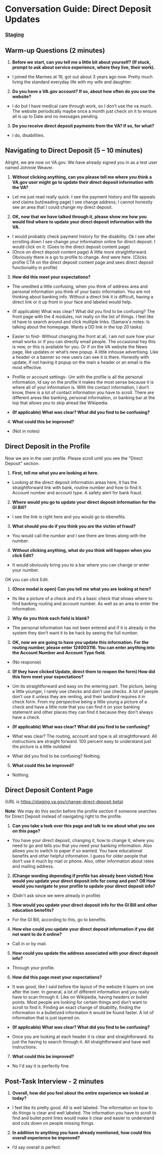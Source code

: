 # Conversation Guide: Direct Deposit Updates

### [Staging](https://staging.va.gov)

## Warm-up Questions (2 minutes)

1. **Before we start, can you tell me a little bit about yourself? (If stuck, prompt to ask about service experience, where they live, their work).**

- I joined the Marines at 19, got out about 3 years ago now. Pretty much living the standard everyday life with my wife and daughter.

2. **Do you have a VA.gov account? If so, about how often do you use the website?**

- I do but I have medical care through work, so I don’t use the va much. The website periodically maybe once a month just check on it to ensure all is up to Date and no messages pending.

3. **Do you receive direct deposit payments from the VA? If so, for what?**

- I do, disabilities. 

## Navigating to Direct Deposit (5 – 10 minutes)

Alright, we are now on VA.gov. We have already signed you in as a test user named Johnnie Weaver.

1. **Without clicking anything, can you please tell me where you think a VA.gov user might go to update their direct deposit information with the VA?**

- Let me just read really quick. I see the payment history and file appeals and claims but(reading page) I see change address; I cannot honestly see an area that I could change my direct deposit. 

2. **OK, now that we have talked through it, please show me how you would find where to update your direct deposit information with the VA.**

- I would probably check payment history for the disability. Ok I see after scrolling down I see change your information online for direct deposit. I would click on it. (Goes to the direct deposit content page)
- (Once on direct deposit content page) A little more straightforward. Obviously there is a go to profile to change. And were here. (Clicks profile CTA on the direct deposit content page and sees direct deposit functionality in profile)

3. **How did this meet your expectations?**

- The unedited a little confusing, when you think of address area and personal information you think of your basic information. You are not thinking about banking info. Without a direct link it is difficult, having a direct link or it up front in your face and labeled would help. 
- (If applicable) What was clear? What did you find to be confusing? The front page with the 4 modules, not really on the list of things. I feel like id have to search around and click multiple links. (Samara's notes: Is talking about the homepage. Wants a DD link in the top 20 tasks)
- Easier to find- Without changing the front at all, I am not sure how your email works or if you can directly email people. The occasional hey this is new, or this is available for you. Or if on the VA website the News page, like updates or what’s new popup. A little inhouse advertising. Like a header or a banner so new users can see it is there. Honestly with update, if not having it popup on the main a header or an email is the most effective. 
- Profile or account settings- Um with the profile is all the personal information, Id say on the profile it makes the most sense because it is where all of your information is. With the contact information, I don’t know, there is a lot of contact information you have to scroll. There are different areas like banking, personal information, or banking bar at the top that allows you to skip ahead like Wikipedia. 

- **(If applicable) What was clear? What did you find to be confusing?**
4. **What could this be improved?**

- (Not in notes)

## Direct Deposit in the Profile

Now we are in the user profile. Please scroll until you see the "Direct Deposit" section.

1. **First, tell me what you are looking at here.**

- Looking at the direct deposit information areas here, it has the straightforward link with bank, routine number and how to find it. Account number and account type. A safety alert for bank fraud. 

2. **Where would you go to update your direct deposit information for the GI Bill?**

- I see the link is right here and you would go to ebenefits. 

3. **What should you do if you think you are the victim of fraud?**

- You would call the number and I see there are times along with the number.

4. **Without clicking anything, what do you think will happen when you click Edit?**

- It would obviously bring you to a bar where you can change or enter your number. 

OK you can click Edit. 

1. **(Once modal is open) Can you tell me what you are looking at here?**

- Its like a picture of a check and it’s a basic check that shows where to find banking routing and account number. As well as an area to enter the information.

2. **Why do you think each field is blank?**

- The personal information has not been entered and if it is already in the system they don’t want it to be hack by seeing the full number. 

3. **OK, now we are going to have you update this information. For the routing number, please enter 124003116. You can enter anything into the Account Number and Account Type field.**

- (No response)

4. **(If they have clicked Update, direct them to reopen the form) How did this form meet your expectations?**

- Um its straightforward and easy on the entering part. The picture, being a little younger, I rarely use checks and don’t use checks. A lot of people don’t use it unless they are renting, and their landlord requires it in check form. From my perspective being a little young a picture of a check and have a little note that you can find it on your banking statement and other places they can find it because they don’t always have a check.

- **(If applicable) What was clear? What did you find to be confusing?**

- What was clear? The routing, account and type is all straightforward. All instructions are straight forward. 100 percent easy to understand just the picture is a little outdated
- What did you find to be confusing? Nothing.

5. **What could this be improved?**

- Nothing.

## Direct Deposit Content Page

(URL is https://staging.va.gov/change-direct-deposit-beta)

**Note**: We may do this sectin before the profile section if someone searches for Direct Deposit instead of navigating right to the profile.

1. **Can you take a look over this page and talk to me about what you see on this page?**

- You have your direct deposit, changing it, how to change it, where you need to go and tells you that you need your banking information. Also allows you to switch to paper if so wanted. You have educational benefits and other helpful information. I guess for older people that don’t use it much by mail or phone. Also, other information about rates and mailing address. 

2. **(Change wording depending if profile has already been visited) How would you update your direct deposit info for comp and pen? OR How would you navigate to your profile to update your direct deposit info?**

- (Didn't ask since we were already in profile)

3. **How would you update your direct deposit info for the GI Bill and other education benefits?**

- For the GI Bill, according to this, go to benefits. 

4. **How else could you update your direct deposit information if you did not want to do it online?**

- Call in or by mail.

5. **How could you update the address associated with your direct deposit info?**

- Through your profile.

6. **How did this page meet your expectations?**

- It was good, like I said before the layout of the website it layers on one after the over. In general, a lot of different information and you really have to scan through it. Like on Wikipedia, having headers or bullet points. Most people are looking for certain things and don’t want to scroll to find it. Finding an exact change of disability, finding the information in a bulletized information it would be found faster. A lot of information that is just layered on.

- **(If applicable) What was clear? What did you find to be confusing?**

- Once you are looking at each header it is clear and straightforward. Its just the having to search through it. All straightforward and have well instructions. 

7. **What could this be improved?**

- No I'd say it is perfectly fine.

## Post-Task Interview - 2 minutes

1. **Overall, how did you feel about the entire experience we looked at today?**

- I feel like its pretty good. All is well labeled. The information on how to do things is clear and well labeled. The information you have to scroll to find and bullet point links would make it clear and easier to understand and cuts down on people missing things. 

2. **In addition to anything you have already mentioned, how could this overall experience be improved?**

- I’d say overall is perfect. 
